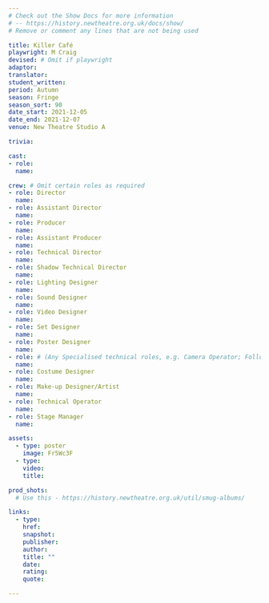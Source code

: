 ```yaml
---
# Check out the Show Docs for more information
# -- https://history.newtheatre.org.uk/docs/show/
# Remove or comment any lines that are not being used

title: Killer Café
playwright: M Craig
devised: # Omit if playwright
adaptor:
translator:
student_written:
period: Autumn
season: Fringe
season_sort: 90
date_start: 2021-12-05
date_end: 2021-12-07
venue: New Theatre Studio A

trivia:

cast:
- role:
  name:

crew: # Omit certain roles as required
- role: Director
  name:
- role: Assistant Director 
  name:
- role: Producer
  name:
- role: Assistant Producer
  name:
- role: Technical Director 
  name:
- role: Shadow Technical Director
  name:
- role: Lighting Designer 
  name:
- role: Sound Designer 
  name:
- role: Video Designer 
  name:
- role: Set Designer 
  name:
- role: Poster Designer 
  name:
- role: # (Any Specialised technical roles, e.g. Camera Operator; Followspot Operator etc.) 
  name:
- role: Costume Designer 
  name:
- role: Make-up Designer/Artist
  name:
- role: Technical Operator 
  name:
- role: Stage Manager 
  name:

assets:
  - type: poster
    image: Fr5Wc3F
  - type:
    video:
    title:

prod_shots:
  # Use this - https://history.newtheatre.org.uk/util/smug-albums/

links:
  - type:
    href:
    snapshot:
    publisher:
    author:
    title: ""
    date:
    rating:
    quote:

---
```


<!-- Insert the show summary here -->
